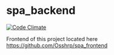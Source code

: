 # spa_backend

[![Code Climate](https://codeclimate.com/github/Osshrp/spa_backend/badges/gpa.svg)](https://codeclimate.com/github/Osshrp/spa_backend)

Frontend of this project located here https://github.com/Osshrp/spa_frontend
